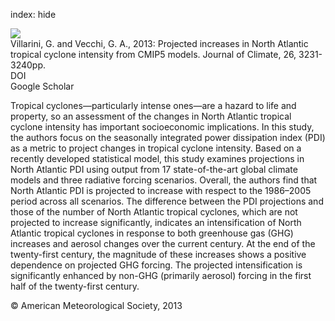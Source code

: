 index: hide

<div class="Citation">
    <div class="Citation-thumb CitationThumb-linked"  data-href="https://doi.org/10.1175/jcli-d-12-00441.1">
      <img src="https://static.claimspace.cloud/climate-study-static/refs/thumbs/10/Villarini_and_Vecchi_2013-thumb.png" />
    </div>

  <div class="Citation-body">
    <div class="Citation-text">Villarini, G. and Vecchi, G. A., 2013: Projected increases in North Atlantic tropical cyclone intensity from CMIP5 models. <span class="Article-journal">Journal of Climate, </span><span class="Article-volume">26, </span>3231-3240pp.</div>
    <div class="Citation-links">
      <div class="CitationLink" data-href="https://doi.org/10.1175/jcli-d-12-00441.1">
        <div class="CitationLink-icon CitationLink-Doi"></div>
        <div class="CitationLink-text">DOI</div>
      </div>
      <div class="CitationLink" data-href="https://scholar.google.com/scholar?q=10.1175/jcli-d-12-00441.1">
        <div class="CitationLink-icon CitationLink-Scholar"></div>
        <div class="CitationLink-text">Google Scholar</div>
      </div>
    </div>
  </div>
</div>

Tropical cyclones—particularly intense ones—are a hazard to life and property, so an assessment of the changes in North Atlantic tropical cyclone intensity has important socioeconomic implications. In this study, the authors focus on the seasonally integrated power dissipation index (PDI) as a metric to project changes in tropical cyclone intensity. Based on a recently developed statistical model, this study examines projections in North Atlantic PDI using output from 17 state-of-the-art global climate models and three radiative forcing scenarios. Overall, the authors find that North Atlantic PDI is projected to increase with respect to the 1986–2005 period across all scenarios. The difference between the PDI projections and those of the number of North Atlantic tropical cyclones, which are not projected to increase significantly, indicates an intensification of North Atlantic tropical cyclones in response to both greenhouse gas (GHG) increases and aerosol changes over the current century. At the end of the twenty-first century, the magnitude of these increases shows a positive dependence on projected GHG forcing. The projected intensification is significantly enhanced by non-GHG (primarily aerosol) forcing in the first half of the twenty-first century.

<div class="Citation-copy">
&copy; American Meteorological Society, 2013
</div>
